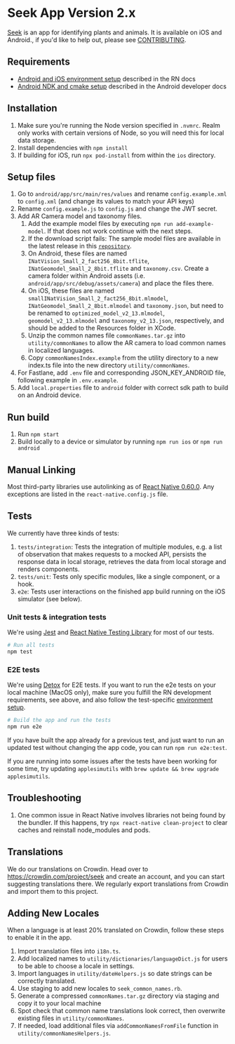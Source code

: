# Seek App Version 2.x

[Seek](https://www.inaturalist.org/pages/seek_app) is an app for identifying plants and animals. It is available on iOS and Android., if you'd like to help out, please see [CONTRIBUTING](https://github.com/inaturalist/SeekReactNative/blob/main/CONTRIBUTING.md).

## Requirements
* [Android and iOS environment setup](https://reactnative.dev/docs/environment-setup) described in the RN docs
* [Android NDK and cmake setup](https://developer.android.com/studio/projects/install-ndk) described in the Android developer docs
## Installation
1. Make sure you're running the Node version specified in `.nvmrc`. Realm only works with certain versions of Node, so you will need this for local data storage.
2. Install dependencies with `npm install`
3. If building for iOS, run `npx pod-install` from within the `ios` directory.

## Setup files
1. Go to `android/app/src/main/res/values` and rename `config.example.xml` to `config.xml` (and change its values to match your API keys)
2. Rename `config.example.js` to `config.js` and change the JWT secret.
3. Add AR Camera model and taxonomy files.
    1. Add the example model files by executing `npm run add-example-model`. If that does not work continue with the next steps.
    1. If the download script fails: The sample model files are available in the latest release in this [`repository`](https://github.com/inaturalist/model-files).
    1. On Android, these files are named `INatVision_Small_2_fact256_8bit.tflite`, `INatGeomodel_Small_2_8bit.tflite` and `taxonomy.csv`. Create a camera folder within Android assets (i.e. `android/app/src/debug/assets/camera`) and place the files there.
    1. On iOS, these files are named `smallINatVision_Small_2_fact256_8bit.mlmodel`, `INatGeomodel_Small_2_8bit.mlmodel` and `taxonomy.json`, but need to be renamed to `optimized_model_v2_13.mlmodel`, `geomodel_v2_13.mlmodel` and `taxonomy_v2_13.json`, respectively, and should be added to the Resources folder in XCode.
    1. Unzip the common names file `commonNames.tar.gz` into `utility/commonNames` to allow the AR camera to load common names in localized languages.
    1. Copy `commonNamesIndex.example` from the utility directory to a new index.ts file into the new directory `utility/commonNames`.
5. For Fastlane, add `.env` file and corresponding JSON_KEY_ANDROID file, following example in `.env.example`.
6. Add `local.properties` file to `android` folder with correct sdk path to build on an Android device.

## Run build
1. Run `npm start`
2. Build locally to a device or simulator by running `npm run ios` or `npm run android`

## Manual Linking
Most third-party libraries use autolinking as of [React Native 0.60.0](https://facebook.github.io/react-native/blog/2019/07/03/version-60#native-modules-are-now-autolinked). Any exceptions are listed in the `react-native.config.js` file.

## Tests
We currently have three kinds of tests:

1. `tests/integration`: Tests the integration of multiple modules, e.g. a list of observation that makes requests to a mocked API, persists the response data in local storage, retrieves the data from local storage and renders components.
2. `tests/unit`: Tests only specific modules, like a single component, or a hook.
3. `e2e`: Tests user interactions on the finished app build running on the iOS simulator (see below).

### Unit tests & integration tests
We're using [Jest](https://jestjs.io/) and [React Native Testing Library](https://callstack.github.io/react-native-testing-library/) for most of our tests.

```bash
# Run all tests
npm test
```

### E2E tests
We're using [Detox](https://wix.github.io/Detox/docs/19.x/) for E2E tests. If you want to run the e2e tests on your local machine (MacOS only), make sure you fulfill the RN development requirements, see above, and also follow the test-specific [environment setup](https://wix.github.io/Detox/docs/19.x/introduction/ios-dev-env/).

```bash
# Build the app and run the tests
npm run e2e
```

If you have built the app already for a previous test, and just want to run an updated test without changing the app code, you can run `npm run e2e:test`.

If you are running into some issues after the tests have been working for some time, try updating `applesimutils` with `brew update && brew upgrade applesimutils`.

## Troubleshooting
1. One common issue in React Native involves libraries not being found by the bundler. If this happens, try `npx react-native clean-project` to clear caches and reinstall node_modules and pods.

## Translations
We do our translations on Crowdin. Head over to https://crowdin.com/project/seek and create an account, and you can start suggesting translations there. We regularly export translations from Crowdin and import them to this project.

## Adding New Locales

When a language is at least 20% translated on Crowdin, follow these steps to enable it in the app.

1. Import translation files into `i18n.ts`.
2. Add localized names to `utility/dictionaries/languageDict.js` for users to be able to choose a locale in settings.
3. Import languages in `utility/dateHelpers.js` so date strings can be correctly translated.
4. Use staging to add new locales to `seek_common_names.rb`.
5. Generate a compressed `commonNames.tar.gz` directory via staging and copy it to your local machine
6. Spot check that common name translations look correct, then overwrite existing files in `utility/commonNames`.
7. If needed, load additional files via `addCommonNamesFromFile` function in `utility/commonNamesHelpers.js`.
